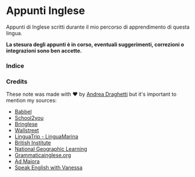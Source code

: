 # Appunti Inglese
Appunti di Inglese scritti durante il mio percorso di apprendimento di questa lingua.





**La stesura degli appunti è in corso, eventuali suggerimenti, correzioni o integrazioni sono ben accette.**



### Indice



### Credits

These note was made with ♥ by [Andrea Draghetti](https://www.andreadraghetti.it) but it's important to mention my sources:

* [Babbel](https://babbel.com/)
* [School2you](https://school2u.it/)
* [Bringlese](https://www.briller.me/)
* [Wallstreet](https://www.wallstreet.it/)
* [LinguaTrip - LinguaMarina](https://linguatrip.com)
* [British Institute](https://www.britishinstitutes.it/)
* [National Geographic Learning](https://ngl.cengage.com/)
* [Grammaticainglese.org](http://www.grammaticainglese.org)
* [Ad Maiora](https://www.youtube.com/channel/UCT4vsJCBYUNqbTJKDP3I-bg)
* [Speak English with Vanessa](https://www.speakenglishwithvanessa.com/)